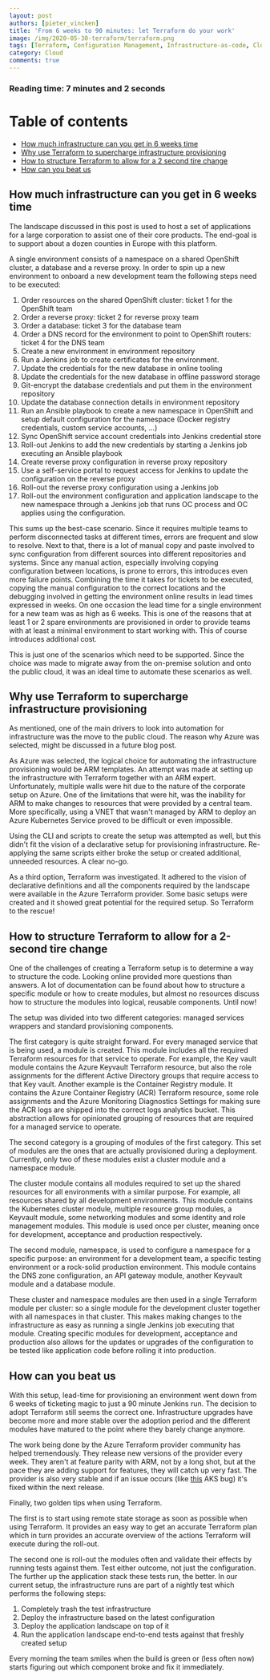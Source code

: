 ```yaml
---
layout: post
authors: [pieter_vincken]
title: 'From 6 weeks to 90 minutes: let Terraform do your work'
image: /img/2020-05-30-terraform/terraform.png
tags: [Terraform, Configuration Management, Infrastructure-as-code, Cloud]
category: Cloud
comments: true
---
```


### Reading time: 7 minutes and 2 seconds

# Table of contents

* [How much infrastructure can you get in 6 weeks time](#how-much-infrastructure-can-you-get-in-6-weeks-time)
* [Why use Terraform to supercharge infrastructure provisioning](#why-use-terraform-to-supercharge-infrastructure-provisioning)
* [How to structure Terraform to allow for a 2 second tire change](#how-to-structure-terraform-to-allow-for-a-2-second-tire-change)
* [How can you beat us](#how-can-you-beat-us)

## How much infrastructure can you get in 6 weeks time

The landscape discussed in this post is used to host a set of applications for a large corporation to assist one of their core products.
The end-goal is to support about a dozen counties in Europe with this platform.

A single environment consists of a namespace on a shared OpenShift cluster, a database and a reverse proxy.
In order to spin up a new environment to onboard a new development team the following steps need to be executed:

1. Order resources on the shared OpenShift cluster: ticket 1 for the OpenShift team
1. Order a reverse proxy: ticket 2 for reverse proxy team
1. Order a database: ticket 3 for the database team
1. Order a DNS record for the environment to point to OpenShift routers: ticket 4 for the DNS team
1. Create a new environment in environment repository
1. Run a Jenkins job to create certificates for the environment.
1. Update the credentials for the new database in online tooling
1. Update the credentials for the new database in offline password storage
1. Git-encrypt the database credentials and put them in the environment repository
1. Update the database connection details in environment repository
1. Run an Ansible playbook to create a new namespace in OpenShift and setup default configuration for the namespace (Docker registry credentials, custom service accounts, ...)
1. Sync OpenShift service account credentials into Jenkins credential store
1. Roll-out Jenkins to add the new credentials by starting a Jenkins job executing an Ansible playbook
1. Create reverse proxy configuration in reverse proxy repository
1. Use a self-service portal to request access for Jenkins to update the configuration on the reverse proxy
1. Roll-out the reverse proxy configuration using a Jenkins job
1. Roll-out the environment configuration and application landscape to the new namespace through a Jenkins job that runs OC process and OC applies using the configuration.

This sums up the best-case scenario.
Since it requires multiple teams to perform disconnected tasks at different times, errors are frequent and slow to resolve.
Next to that, there is a lot of manual copy and paste involved to sync configuration from different sources into different repositories and systems.
Since any manual action, especially involving copying configuration between locations, is prone to errors, this introduces even more failure points.
Combining the time it takes for tickets to be executed, copying the manual configuration to the correct locations and the debugging involved in getting the environment online results in lead times expressed in weeks.
On one occasion the lead time for a single environment for a new team was as high as 6 weeks.
This is one of the reasons that at least 1 or 2 spare environments are provisioned in order to provide teams with at least a minimal environment to start working with.
This of course introduces additional cost.

This is just one of the scenarios which need to be supported.
Since the choice was made to migrate away from the on-premise solution and onto the public cloud, it was an ideal time to automate these scenarios as well.

## Why use Terraform to supercharge infrastructure provisioning

As mentioned, one of the main drivers to look into automation for infrastructure was the move to the public cloud.
The reason why Azure was selected, might be discussed in a future blog post.

As Azure was selected, the logical choice for automating the infrastructure provisioning would be ARM templates.
An attempt was made at setting up the infrastructure with Terraform together with an ARM expert.
Unfortunately, multiple walls were hit due to the nature of the corporate setup on Azure.
One of the limitations that were hit, was the inability for ARM to make changes to resources that were provided by a central team.
More specifically, using a VNET that wasn't managed by ARM to deploy an Azure Kubernetes Service proved to be difficult or even impossible.

Using the CLI and scripts to create the setup was attempted as well, but this didn't fit the vision of a declarative setup for provisioning infrastructure.
Re-applying the same scripts either broke the setup or created additional, unneeded resources.
A clear no-go.

As a third option, Terraform was investigated.
It adhered to the vision of declarative definitions and all the components required by the landscape were available in the Azure Terraform provider.
Some basic setups were created and it showed great potential for the required setup.
So Terraform to the rescue!

## How to structure Terraform to allow for a 2-second tire change

One of the challenges of creating a Terraform setup is to determine a way to structure the code.
Looking online provided more questions than answers.
A lot of documentation can be found about how to structure a specific module or how to create modules, but almost no resources discuss how to structure the modules into logical, reusable components.
Until now!

The setup was divided into two different categories: managed services wrappers and standard provisioning components.

The first category is quite straight forward.
For every managed service that is being used, a module is created.
This module includes all the required Terraform resources for that service to operate.
For example, the Key vault module contains the Azure Keyvault Terraform resource, but also the role assignments for the different Active Directory groups that require access to that Key vault.
Another example is the Container Registry module.
It contains the Azure Container Registry (ACR) Terraform resource, some role assignments and the Azure Monitoring Diagnostics Settings for making sure the ACR logs are shipped into the correct logs analytics bucket.
This abstraction allows for opinionated grouping of resources that are required for a managed service to operate.

The second category is a grouping of modules of the first category.
This set of modules are the ones that are actually provisioned during a deployment.
Currently, only two of these modules exist a cluster module and a namespace module.

The cluster module contains all modules required to set up the shared resources for all environments with a similar purpose.
For example, all resources shared by all development environments.
This module contains the Kubernetes cluster module, multiple resource group modules, a Keyvault module, some networking modules and some identity and role management modules.
This module is used once per cluster, meaning once for development, acceptance and production respectively.

The second module, namespace, is used to configure a namespace for a specific purpose: an environment for a development team, a specific testing environment or a rock-solid production environment.
This module contains the DNS zone configuration, an API gateway module, another Keyvault module and a database module.

These cluster and namespace modules are then used in a single Terraform module per cluster: so a single module for the development cluster together with all namespaces in that cluster.
This makes making changes to the infrastructure as easy as running a single Jenkins job executing that module.
Creating specific modules for development, acceptance and production also allows for the updates or upgrades of the configuration to be tested like application code before rolling it into production.

## How can you beat us

With this setup, lead-time for provisioning an environment went down from 6 weeks of ticketing magic to just a 90 minute Jenkins run.
The decision to adopt Terraform still seems the correct one.
Infrastructure upgrades have become more and more stable over the adoption period and the different modules have matured to the point where they barely change anymore.

The work being done by the Azure Terraform provider community has helped tremendously.
They release new versions of the provider every week.
They aren't at feature parity with ARM, not by a long shot, but at the pace they are adding support for features, they will catch up very fast.
The provider is also very stable and if an issue occurs (like [this](https://github.com/terraform-providers/terraform-provider-azurerm/issues/6525) AKS bug) it's fixed within the next release.

Finally, two golden tips when using Terraform.

The first is to start using remote state storage as soon as possible when using Terraform.
It provides an easy way to get an accurate Terraform plan which in turn provides an accurate overview of the actions Terraform will execute during the roll-out.

The second one is roll-out the modules often and validate their effects by running tests against them.
Test either outcome, not just the configuration.
The further up the application stack these tests run, the better.
In our current setup, the infrastructure runs are part of a nightly test which performs the following steps:

1. Completely trash the test infrastructure
1. Deploy the infrastructure based on the latest configuration
1. Deploy the application landscape on top of it
1. Run the application landscape end-to-end tests against that freshly created setup

Every morning the team smiles when the build is green or (less often now) starts figuring out which component broke and fix it immediately.
